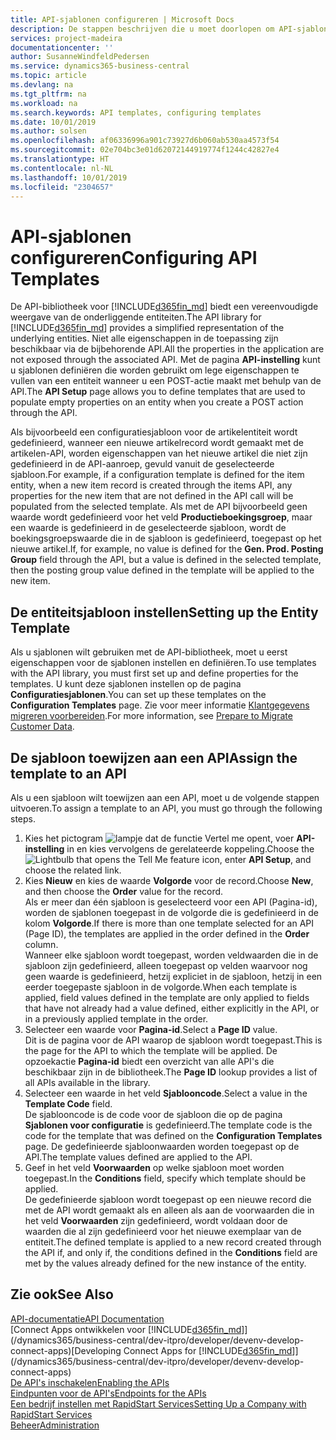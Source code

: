 ```yaml
---
title: API-sjablonen configureren | Microsoft Docs
description: De stappen beschrijven die u moet doorlopen om API-sjablonen te configureren voor Dynamics 365 Business Central.
services: project-madeira
documentationcenter: ''
author: SusanneWindfeldPedersen
ms.service: dynamics365-business-central
ms.topic: article
ms.devlang: na
ms.tgt_pltfrm: na
ms.workload: na
ms.search.keywords: API templates, configuring templates
ms.date: 10/01/2019
ms.author: solsen
ms.openlocfilehash: af06336996a901c73927d6b060ab530aa4573f54
ms.sourcegitcommit: 02e704bc3e01d62072144919774f1244c42827e4
ms.translationtype: HT
ms.contentlocale: nl-NL
ms.lasthandoff: 10/01/2019
ms.locfileid: "2304657"
---
```

# <a name="configuring-api-templates"></a><span data-ttu-id="182a1-103">API-sjablonen configureren</span><span class="sxs-lookup"><span data-stu-id="182a1-103">Configuring API Templates</span></span>
<span data-ttu-id="182a1-104">De API-bibliotheek voor [!INCLUDE[d365fin_md](includes/d365fin_md.md)] biedt een vereenvoudigde weergave van de onderliggende entiteiten.</span><span class="sxs-lookup"><span data-stu-id="182a1-104">The API library for [!INCLUDE[d365fin_md](includes/d365fin_md.md)] provides a simplified representation of the underlying entities.</span></span> <span data-ttu-id="182a1-105">Niet alle eigenschappen in de toepassing zijn beschikbaar via de bijbehorende API.</span><span class="sxs-lookup"><span data-stu-id="182a1-105">All the properties in the application are not exposed through the associated API.</span></span> <span data-ttu-id="182a1-106">Met de pagina **API-instelling** kunt u sjablonen definiëren die worden gebruikt om lege eigenschappen te vullen van een entiteit wanneer u een POST-actie maakt met behulp van de API.</span><span class="sxs-lookup"><span data-stu-id="182a1-106">The **API Setup** page allows you to define templates that are used to populate empty properties on an entity when you create a POST action through the API.</span></span> 

<span data-ttu-id="182a1-107">Als bijvoorbeeld een configuratiesjabloon voor de artikelentiteit wordt gedefinieerd, wanneer een nieuwe artikelrecord wordt gemaakt met de artikelen-API, worden eigenschappen van het nieuwe artikel die niet zijn gedefinieerd in de API-aanroep, gevuld vanuit de geselecteerde sjabloon.</span><span class="sxs-lookup"><span data-stu-id="182a1-107">For example, if a configuration template is defined for the item entity, when a new item record is created through the items API, any properties for the new item that are not defined in the API call will be populated from the selected template.</span></span> <span data-ttu-id="182a1-108">Als met de API bijvoorbeeld geen waarde wordt gedefinieerd voor het veld **Productieboekingsgroep**, maar een waarde is gedefinieerd in de geselecteerde sjabloon, wordt de boekingsgroepswaarde die in de sjabloon is gedefinieerd, toegepast op het nieuwe artikel.</span><span class="sxs-lookup"><span data-stu-id="182a1-108">If, for example, no value is defined for the **Gen. Prod. Posting Group** field through the API, but a value is defined in the selected template, then the posting group value defined in the template will be applied to the new item.</span></span> 

## <a name="setting-up-the-entity-template"></a><span data-ttu-id="182a1-109">De entiteitsjabloon instellen</span><span class="sxs-lookup"><span data-stu-id="182a1-109">Setting up the Entity Template</span></span>
<span data-ttu-id="182a1-110">Als u sjablonen wilt gebruiken met de API-bibliotheek, moet u eerst eigenschappen voor de sjablonen instellen en definiëren.</span><span class="sxs-lookup"><span data-stu-id="182a1-110">To use templates with the API library, you must first set up and define properties for the templates.</span></span> <span data-ttu-id="182a1-111">U kunt deze sjablonen instellen op de pagina **Configuratiesjablonen**.</span><span class="sxs-lookup"><span data-stu-id="182a1-111">You can set up these templates on the **Configuration Templates** page.</span></span> <span data-ttu-id="182a1-112">Zie voor meer informatie [Klantgegevens migreren voorbereiden](admin-use-templates-to-prepare-customer-data-for-migration.md).</span><span class="sxs-lookup"><span data-stu-id="182a1-112">For more information, see [Prepare to Migrate Customer Data](admin-use-templates-to-prepare-customer-data-for-migration.md).</span></span> 

## <a name="assign-the-template-to-an-api"></a><span data-ttu-id="182a1-113">De sjabloon toewijzen aan een API</span><span class="sxs-lookup"><span data-stu-id="182a1-113">Assign the template to an API</span></span>

<span data-ttu-id="182a1-114">Als u een sjabloon wilt toewijzen aan een API, moet u de volgende stappen uitvoeren.</span><span class="sxs-lookup"><span data-stu-id="182a1-114">To assign a template to an API, you must go through the following steps.</span></span>

1. <span data-ttu-id="182a1-115">Kies het pictogram ![lampje dat de functie Vertel me opent](media/ui-search/search_small.png "Vertel me wat u wilt doen"), voer **API-instelling** in en kies vervolgens de gerelateerde koppeling.</span><span class="sxs-lookup"><span data-stu-id="182a1-115">Choose the ![Lightbulb that opens the Tell Me feature](media/ui-search/search_small.png "Tell me what you want to do") icon, enter **API Setup**, and choose the related link.</span></span>
2. <span data-ttu-id="182a1-116">Kies **Nieuw** en kies de waarde **Volgorde** voor de record.</span><span class="sxs-lookup"><span data-stu-id="182a1-116">Choose **New**, and then choose the **Order** value for the record.</span></span>  
<span data-ttu-id="182a1-117">Als er meer dan één sjabloon is geselecteerd voor een API (Pagina-id), worden de sjablonen toegepast in de volgorde die is gedefinieerd in de kolom **Volgorde**.</span><span class="sxs-lookup"><span data-stu-id="182a1-117">If there is more than one template selected for an API (Page ID), the templates are applied in the order defined in the **Order** column.</span></span>   
<span data-ttu-id="182a1-118">Wanneer elke sjabloon wordt toegepast, worden veldwaarden die in de sjabloon zijn gedefinieerd, alleen toegepast op velden waarvoor nog geen waarde is gedefinieerd, hetzij expliciet in de sjabloon, hetzij in een eerder toegepaste sjabloon in de volgorde.</span><span class="sxs-lookup"><span data-stu-id="182a1-118">When each template is applied, field values defined in the template are only applied to fields that have not already had a value defined, either explicitly in the API, or in a previously applied template in the order.</span></span> 
3. <span data-ttu-id="182a1-119">Selecteer een waarde voor **Pagina-id**.</span><span class="sxs-lookup"><span data-stu-id="182a1-119">Select a **Page ID** value.</span></span>  
<span data-ttu-id="182a1-120">Dit is de pagina voor de API waarop de sjabloon wordt toegepast.</span><span class="sxs-lookup"><span data-stu-id="182a1-120">This is the page for the API to which the template will be applied.</span></span> <span data-ttu-id="182a1-121">De opzoekactie **Pagina-id** biedt een overzicht van alle API's die beschikbaar zijn in de bibliotheek.</span><span class="sxs-lookup"><span data-stu-id="182a1-121">The **Page ID** lookup provides a list of all APIs available in the library.</span></span>
4. <span data-ttu-id="182a1-122">Selecteer een waarde in het veld **Sjablooncode**.</span><span class="sxs-lookup"><span data-stu-id="182a1-122">Select a value in the **Template Code** field.</span></span>  
<span data-ttu-id="182a1-123">De sjablooncode is de code voor de sjabloon die op de pagina **Sjablonen voor configuratie** is gedefinieerd.</span><span class="sxs-lookup"><span data-stu-id="182a1-123">The template code is the code for the template that was defined on the **Configuration Templates** page.</span></span> <span data-ttu-id="182a1-124">De gedefinieerde sjabloonwaarden worden toegepast op de API.</span><span class="sxs-lookup"><span data-stu-id="182a1-124">The template values defined are applied to the API.</span></span> 
5. <span data-ttu-id="182a1-125">Geef in het veld **Voorwaarden** op welke sjabloon moet worden toegepast.</span><span class="sxs-lookup"><span data-stu-id="182a1-125">In the **Conditions** field, specify which template should be applied.</span></span>  
<span data-ttu-id="182a1-126">De gedefinieerde sjabloon wordt toegepast op een nieuwe record die met de API wordt gemaakt als en alleen als aan de voorwaarden die in het veld **Voorwaarden** zijn gedefinieerd, wordt voldaan door de waarden die al zijn gedefinieerd voor het nieuwe exemplaar van de entiteit.</span><span class="sxs-lookup"><span data-stu-id="182a1-126">The defined template is applied to a new record created through the API if, and only if, the conditions defined in the **Conditions** field are met by the values already defined for the new instance of the entity.</span></span>

## <a name="see-also"></a><span data-ttu-id="182a1-127">Zie ook</span><span class="sxs-lookup"><span data-stu-id="182a1-127">See Also</span></span>
[<span data-ttu-id="182a1-128">API-documentatie</span><span class="sxs-lookup"><span data-stu-id="182a1-128">API Documentation</span></span>](/dynamics-nav/fin-graph)  
<span data-ttu-id="182a1-129">[Connect Apps ontwikkelen voor [!INCLUDE[d365fin_md](includes/d365fin_md.md)]](/dynamics365/business-central/dev-itpro/developer/devenv-develop-connect-apps)</span><span class="sxs-lookup"><span data-stu-id="182a1-129">[Developing Connect Apps for [!INCLUDE[d365fin_md](includes/d365fin_md.md)]](/dynamics365/business-central/dev-itpro/developer/devenv-develop-connect-apps)</span></span>  
[<span data-ttu-id="182a1-130">De API's inschakelen</span><span class="sxs-lookup"><span data-stu-id="182a1-130">Enabling the APIs</span></span>](/dynamics-nav/enabling-apis-for-dynamics-nav)  
[<span data-ttu-id="182a1-131">Eindpunten voor de API's</span><span class="sxs-lookup"><span data-stu-id="182a1-131">Endpoints for the APIs</span></span>](/dynamics-nav/endpoints-apis-for-dynamics)  
[<span data-ttu-id="182a1-132">Een bedrijf instellen met RapidStart Services</span><span class="sxs-lookup"><span data-stu-id="182a1-132">Setting Up a Company with RapidStart Services</span></span>](admin-set-up-a-company-with-rapidstart.md)  
[<span data-ttu-id="182a1-133">Beheer</span><span class="sxs-lookup"><span data-stu-id="182a1-133">Administration</span></span>](admin-setup-and-administration.md)